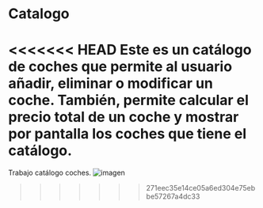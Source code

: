 # Catalogo
<<<<<<< HEAD
Este es un catálogo de coches que permite al usuario añadir, eliminar o modificar un coche. También, permite calcular el precio total de un coche y mostrar por pantalla los coches que tiene el catálogo.
=======
Trabajo catálogo coches.
![imagen](https://github.com/ignacio005/Catalogo/assets/146584153/d12ac672-a40a-44e8-a6a7-e80905850977)
>>>>>>> 271eec35e14ce05a6ed304e75ebbe57267a4dc33
